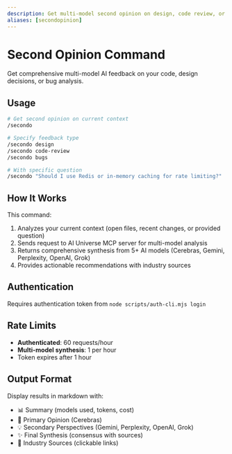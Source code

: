 ```yaml
---
description: Get multi-model second opinion on design, code review, or bugs
aliases: [secondopinion]
---
```


# Second Opinion Command

Get comprehensive multi-model AI feedback on your code, design decisions, or bug analysis.

## Usage

```bash
# Get second opinion on current context
/secondo

# Specify feedback type
/secondo design
/secondo code-review
/secondo bugs

# With specific question
/secondo "Should I use Redis or in-memory caching for rate limiting?"
```

## How It Works

This command:
1. Analyzes your current context (open files, recent changes, or provided question)
2. Sends request to AI Universe MCP server for multi-model analysis
3. Returns comprehensive synthesis from 5+ AI models (Cerebras, Gemini, Perplexity, OpenAI, Grok)
4. Provides actionable recommendations with industry sources

## Authentication

Requires authentication token from `node scripts/auth-cli.mjs login`

## Rate Limits

- **Authenticated**: 60 requests/hour
- **Multi-model synthesis**: 1 per hour
- Token expires after 1 hour

## Output Format

Display results in markdown with:
- 📊 Summary (models used, tokens, cost)
- 🎯 Primary Opinion (Cerebras)
- 💡 Secondary Perspectives (Gemini, Perplexity, OpenAI, Grok)
- ✨ Final Synthesis (consensus with sources)
- 🔗 Industry Sources (clickable links)
